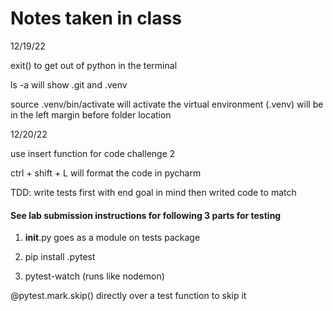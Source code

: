 # Notes taken in class

12/19/22

exit() to get out of python in the terminal

ls -a will show .git and .venv

source .venv/bin/activate will activate the virtual environment (.venv) will be in the left margin before folder location


12/20/22

use insert function for code challenge 2

ctrl + shift + L will format the code in pycharm

TDD:  write tests first with end goal in mind then writed code to match

#### See lab submission instructions for following 3 parts for testing

1. __init__.py goes as a module on tests package

2. pip install .pytest

3. pytest-watch (runs like nodemon)

@pytest.mark.skip() directly over a test function to skip it

